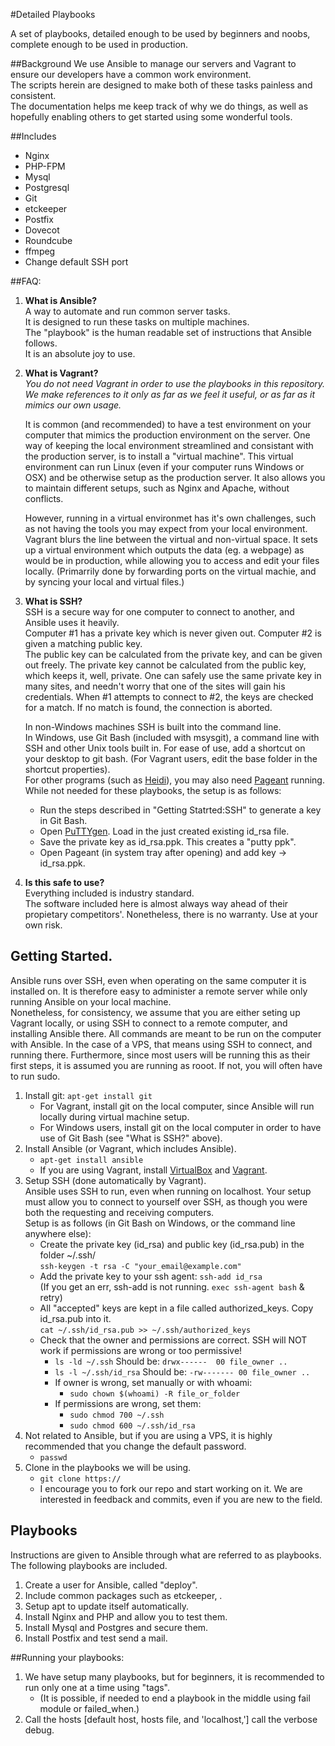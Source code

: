 #Detailed Playbooks

A set of playbooks, detailed enough to be used by beginners and noobs, complete enough to be used in production.

##Background
We use Ansible to manage our servers and Vagrant to ensure our developers have a common work environment.  
The scripts herein are designed to make both of these tasks painless and consistent.   
The documentation helps me keep track of why we do things, as well as hopefully enabling others to get started using some wonderful tools.

##Includes
- Nginx
- PHP-FPM
- Mysql
- Postgresql
- Git
- etckeeper
- Postfix
- Dovecot
- Roundcube
- ffmpeg
- Change default SSH port

##FAQ:
1. **What is Ansible?**  
A way to automate and run common server tasks.  
It is designed to run these tasks on multiple machines.  
The "playbook" is the human readable set of instructions that Ansible follows.  
It is an absolute joy to use.

2. **What is Vagrant?**  
	*You do not need Vagrant in order to use the playbooks in this repository. We make references to it only as far as we feel it useful, or as far as it mimics our own usage.*

	It is common (and recommended) to have a test environment on your computer that mimics the production environment on the server.
One way of keeping the local environment streamlined and consistant with the production server, is to install a "virtual machine".
This virtual environment can run Linux (even if your computer runs Windows or OSX) and be otherwise setup as the production server.
It also allows you to maintain different setups, such as Nginx and Apache, without conflicts.

	However, running in a virtual environmet has it's own challenges, such as not having the tools you may expect from your local environment.
Vagrant blurs the line between the virtual and non-virtual space. It sets up a virtual environment which outputs the data (eg. a webpage) 
as would be in production, while allowing you to access and edit your files locally. 
(Primarrily done by forwarding ports on the virtual machie, and by syncing your local and virtual files.)

3. **What is SSH?**  
SSH is a secure way for one computer to connect to another, and Ansible uses it heavily.  
Computer #1 has a private key which is never given out. Computer #2 is given a matching public key.   
	The public key can be calculated from the private key, and can be given out freely. The private key cannot be calculated from the public key, which keeps it, well, private. One can safely use the same private key in many sites, and needn't worry that one of the sites will gain his credentials.
	When #1 attempts to connect to #2, the keys are checked for a match. If no match is found, the connection is aborted.  

	In non-Windows machines SSH is built into the command line.   
	In Windows, use Git Bash (included with msysgit), a command line with SSH and other Unix tools built in. For ease of use, add a shortcut on your desktop to git bash. (For Vagrant users, edit the base folder in the shortcut properties).  
	For other programs (such as [Heidi]), you may also need [Pageant][Putty] running. While not needed for these playbooks, the setup is as follows:
	- Run the steps described in "Getting Statrted:SSH" to generate a key in Git Bash.
	- Open [PuTTYgen][Putty]. Load in the just created existing id_rsa file.
	- Save the private key as id_rsa.ppk. This creates a "putty ppk".
	- Open Pageant (in system tray after opening) and add key -> id_rsa.ppk.
4. **Is this safe to use?**  
Everything included is industry standard.  
The software included here is almost always way ahead of their propietary competitors'. Nonetheless, there is no warranty. Use at your own risk.


## Getting Started.
Ansible runs over SSH, even when operating on the same computer it is installed on. It is therefore easy to administer a remote server while only running Ansible on your local machine.  
Nonetheless, for consistency, we assume that you are either seting up Vagrant locally, or using SSH to connect to a remote computer, and installing Ansible there. 
All commands are meant to be run on the computer with Ansible. In the case of a VPS, that means using SSH to connect, and running there.
Furthermore, since most users will be running this as their first steps, it is assumed you are running as rooot. If not, you will often have to run sudo.

1. Install git: `apt-get install git`
	- For Vagrant, install git on the local computer, since Ansible will run locally during virtual machine setup.
	- For Windows users, install git on the local computer in order to have use of Git Bash (see "What is SSH?" above).
2. Install Ansible (or Vagrant, which includes Ansible).
 	- `apt-get install ansible`
 	- If you are using Vagrant, install [VirtualBox] and [Vagrant]. 
3. Setup SSH (done automatically by Vagrant).  
	Ansible uses SSH to run, even when running on localhost. Your setup must allow you to connect to yourself over SSH, as though you were both the requesting and receiving computers.  
	Setup is as follows (in Git Bash on Windows, or the command line anywhere else):
	- Create the private key (id_rsa) and public key (id_rsa.pub) in the folder ~/.ssh/  
 	`ssh-keygen -t rsa -C "your_email@example.com"`
	- Add the private key to your ssh agent:
 	`ssh-add id_rsa`  
 	(If you get an err, ssh-add is not running. `exec ssh-agent bash` & retry)
 	- All "accepted" keys are kept in a file called authorized_keys. Copy id_rsa.pub into it.  
 	`cat ~/.ssh/id_rsa.pub >> ~/.ssh/authorized_keys`
 	- Check that the owner and permissions are correct. SSH will NOT work if permissions are wrong or too permissive!
 		- `ls -ld ~/.ssh` Should be: `drwx------  00 file_owner ..`
 		- `ls -l ~/.ssh/id_rsa` Should be: `-rw------- 00 file_owner ..`
 		- If owner is wrong, set manually or with whoami: 
 			- `sudo chown $(whoami) -R file_or_folder`  
 		- If permissions are wrong, set them: 
 			- `sudo chmod 700 ~/.ssh`
 			- `sudo chmod 600 ~/.ssh/id_rsa` 
4. Not related to Ansible, but if you are using a VPS, it is highly recommended that you change the default password.
	- `passwd`
5. Clone in the playbooks we will be using.
	- `git clone https://` 
	- I encourage you to fork our repo and start working on it. We are interested in feedback and commits, even if you are new to the field.

[Heidi]: http://www.heidisql.com/download.php
[Putty]: http://www.chiark.greenend.org.uk/~sgtatham/putty/download.html
[VirtualBox]: https://www.virtualbox.org/wiki/Downloads
[Vagrant]: http://www.vagrantup.com/downloads.html

## Playbooks
Instructions are given to Ansible through what are referred to as playbooks.
The following playbooks are included.

1. Create a user for Ansible, called "deploy".
2. Include common packages such as etckeeper, .
3. Setup apt to update itself automatically.
4. Install Nginx and PHP and allow you to test them.
5. Install Mysql and Postgres and secure them. 
6. Install Postfix and test send a mail.

##Running your playbooks:
1. We have setup many playbooks, but for beginners, it is recommended to run only one at a time using "tags".
	- (It is possible, if needed to end a playbook in the middle using fail module or failed_when.) 
2. Call the hosts [default host, hosts file, and 'localhost,'] call the verbose debug.



